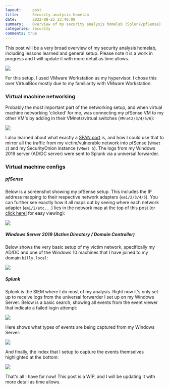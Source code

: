 ```yaml
---
layout:     post
title:      Security analysis homelab
date:       2022-08-25 23:40:00
summary:    Overview of my security analysis homelab (Splunk/pfSense)
categories: security
comments: true
---
```

This post will be a very broad overview of my security analysis homelab, including lessons learned and general setup. Please note it is a work in progress and I will update it with more detail as time allows.

![](https://www.bgigurtsis.com/pictures/posts/homelab/NetworkMap.png)

For this setup, I used VMware Workstation as my hypervisor. I chose this over VirtualBox mostly due to my familiarity with VMware Workstation.

### Virtual machine networking

Probably the most important part of the networking setup, and when virtual machine networking 'clicked' for me, was connecting my pfSense VM to my other VM's by adding in their VMnets/virtual switches (`VMnet2/3/4/5/6`):

![](https://www.bgigurtsis.com/pictures/posts/homelab/PfAdapters.jpg)

I also learned about what exactly a [SPAN port](https://www.garlandtechnology.com/tap-vs-span) is, and how I could use that to mirror all the traffic from my victim/vulnerable network into pfSense (`VMnet 3`) and my SecurityOnion instance (`VMnet 5`). The logs from my Windows 2019 server (AD/DC server) were sent to Splunk via a universal forwarder.

### Virtual machine configs

##### pfSense

Below is a screenshot showing my pfSense setup. This includes the IP address mapping to their respective network adapters (`em1/2/3/4/5`). You can further see exactly how it all maps out by seeing where each network adapter (`em1/2/etc...`) lies in the network map at the top of this post (or [click here!](https://www.bgigurtsis.com/pictures/posts/homelab/netpf.png) for easy viewing):

![](https://www.bgigurtsis.com/pictures/posts/homelab/pfsensesetup.PNG)

##### Windows Server 2019 (Active Directory / Domain Controller)

Below shows the very basic setup of my victim network, specifically my AD/DC and one of the Windows 10 machines that I have joined to my domain `billy.local`:

![](https://www.bgigurtsis.com/pictures/posts/homelab/asd.JPG)

##### Splunk

Splunk is the SIEM where I do most of my analysis. Right now it's only set up to receive logs from the universal forwarder I set up on my Windows Server. Below is a basic search, showing all events from the event viewer that indicate a failed login attempt:

![](https://www.bgigurtsis.com/pictures/posts/homelab/splunk.PNG)

Here shows what types of events are being captured from my Windows Server:

![](https://www.bgigurtsis.com/pictures/posts/homelab/wineventlog.PNG)

And finally, the index that I setup to capture the events themselves highlighted at the bottom:

![](https://www.bgigurtsis.com/pictures/posts/homelab/indexes.PNG)  

That's all I have for now! This post is a WIP, and I will be updating it with more detail as time allows.
